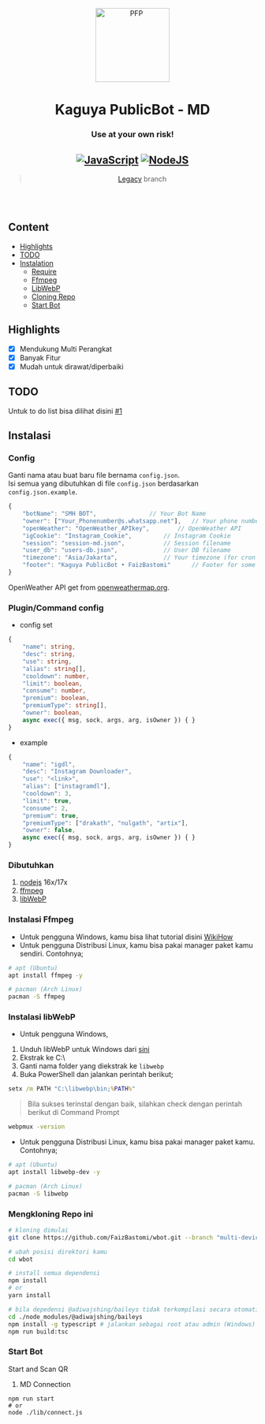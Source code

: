 <div align="center">
<img src="https://telegra.ph/file/fbe3160f0ad0e14abeeeb.jpg" width="150" height="150" border="0" alt="PFP">

# Kaguya PublicBot - MD
### Use at your own risk!

## [![JavaScript](https://img.shields.io/badge/JavaScript-d6cc0f?style=for-the-badge&logo=javascript&logoColor=white)](https://javascript.com) [![NodeJS](https://img.shields.io/badge/Node.js-43853D?style=for-the-badge&logo=node.js&logoColor=white)](https://nodejs.org/)

> [Legacy](https://github.com/FaizBastomi/wbot/tree/legacy) branch <br />

</div><br />
<br />

## Content
- [Highlights](#highlights)
- [TODO](#todo)
- [Instalation](#instalation)
    - [Require](#require)
    - [Ffmpeg](#ffmpeg-instalation)
    - [LibWebP](#libwebp-instalation)
    - [Cloning Repo](#cloning-this-repo)
    - [Start Bot](#start-bot)

## Highlights

- [x] Mendukung Multi Perangkat
- [x] Banyak Fitur
- [x] Mudah untuk dirawat/diperbaiki

## TODO
Untuk to do list bisa dilihat disini [#1](https://github.com/FaizBastomi/wbot/issues/1)

## Instalasi
### Config
Ganti nama atau buat baru file bernama `config.json`.<br />
Isi semua yang dibutuhkan di file `config.json` berdasarkan `config.json.example`.<br />
```ts
{
    "botName": "SMH BOT",				// Your Bot Name
    "owner": ["Your_Phonenumber@s.whatsapp.net"],	// Your phone number or friend
    "openWeather": "OpenWeather_APIkey",		// OpenWeather API
    "igCookie": "Instagram_Cookie",			// Instagram Cookie
    "session": "session-md.json",			// Session filename
    "user_db": "users-db.json",				// User DB filename
    "timezone": "Asia/Jakarta",				// Your timezone (for cron and moment-timezone)
    "footer": "Kaguya PublicBot • FaizBastomi"		// Footer for some message
}
```
OpenWeather API get from [openweathermap.org](https://openweathermap.org).

### Plugin/Command config
- config set
```ts
{
	"name": string,
	"desc": string,
	"use": string,
	"alias": string[],
	"cooldown": number,
	"limit": boolean,
	"consume": number,
	"premium": boolean,
	"premiumType": string[],
	"owner": boolean,
	async exec({ msg, sock, args, arg, isOwner }) { }
}
```
- example
```ts
{
	"name": "igdl",
	"desc": "Instagram Downloader",
	"use": "<link>",
	"alias": ["instagramdl"],
	"cooldown": 3,
	"limit": true,
	"consume": 2,
	"premium": true,
	"premiumType": ["drakath", "nulgath", "artix"],
	"owner": false,
	async exec({ msg, sock, args, arg, isOwner }) { }
}
```

### Dibutuhkan
1. [nodejs](https://nodejs.org/en/download) 16x/17x
2. [ffmpeg](https://ffmpeg.org)
3. [libWebP](https://developers.google.com/speed/webp/download)

### Instalasi Ffmpeg
- Untuk pengguna Windows, kamu bisa lihat tutorial disini [WikiHow](https://www.wikihow.com/Install-Ffmpeg-on-Windows)<br />
- Untuk pengguna Distribusi Linux, kamu bisa pakai manager paket kamu sendiri. Contohnya;
```bash
# apt (Ubuntu)
apt install ffmpeg -y

# pacman (Arch Linux)
pacman -S ffmpeg
```

### Instalasi libWebP
- Untuk pengguna Windows,
1. Unduh libWebP untuk Windows dari [sini](https://developers.google.com/speed/webp/download)
2. Ekstrak ke C:\
3. Ganti nama folder yang diekstrak ke `libwebp`
4. Buka PowerShell dan jalankan perintah berikut;
```cmd
setx /m PATH "C:\libwebp\bin;%PATH%"
```
> Bila sukses terinstal dengan baik, silahkan check dengan perintah berikut di Command Prompt
```cmd
webpmux -version
```

- Untuk pengguna Distribusi Linux, kamu bisa pakai manager paket kamu. Contohnya;
```bash
# apt (Ubuntu)
apt install libwebp-dev -y

# pacman (Arch Linux)
pacman -S libwebp
```

### Mengkloning Repo ini
```bash
# kloning dimulai
git clone https://github.com/FaizBastomi/wbot.git --branch "multi-device"

# ubah posisi direktori kamu
cd wbot

# install semua dependensi
npm install
# or
yarn install

# bila depedensi @adiwajshing/baileys tidak terkompilasi secara otomatis
cd ./node_modules/@adiwajshing/baileys
npm install -g typescript # jalankan sebagai root atau admin (Windows)
npm run build:tsc
```

### Start Bot
Start and Scan QR<br />
1. MD Connection
```
npm run start
# or
node ./lib/connect.js
```